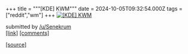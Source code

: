 +++
title = """[KDE] KWM"""
date = 2024-10-05T09:32:54.000Z
tags = ["reddit","wm"]
+++
[![[KDE] KWM](https://b.thumbs.redditmedia.com/KeQRNAbKji4tFHsGZqznh74xYpGLLmkYhN8M9ytXihQ.jpg "[KDE] KWM")](https://www.reddit.com/r/unixporn/comments/1fwmn0m/kde_kwm/)

submitted by [/u/Senekrum](https://www.reddit.com/user/Senekrum)  
[\[link\]](https://www.reddit.com/gallery/1fwmn0m) [\[comments\]](https://www.reddit.com/r/unixporn/comments/1fwmn0m/kde_kwm/)

[[source]](https://www.reddit.com/r/unixporn/comments/1fwmn0m/kde_kwm/)
